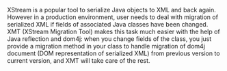 XStream is a popular tool to serialize Java objects to XML and back again. However in a production environment, user needs to deal with migration of serialized XML if fields of associated Java classes have been changed. XMT (XStream Migration Tool) makes this task much easier with the help of Java reflection and dom4j: when you change fields of the class, you just provide a migration method in your class to handle migration of dom4j document (DOM representation of serialized XML) from previous version to current version, and XMT will take care of the rest.